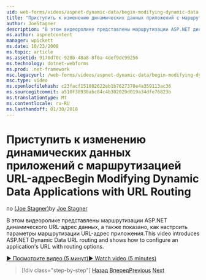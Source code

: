 ```yaml
---
uid: web-forms/videos/aspnet-dynamic-data/begin-modifying-dynamic-data-applications-with-url-routing
title: "Приступить к изменению динамических данных приложений с маршрутизацией URL-адрес | Документы Microsoft"
author: JoeStagner
description: "В этом видеоролике представлены маршрутизации ASP.NET динамического URL-адрес данных, а также показано, как настроить параметры маршрутизации URL-адрес приложения."
ms.author: aspnetcontent
manager: wpickett
ms.date: 10/23/2008
ms.topic: article
ms.assetid: 9170d70c-928b-48a8-8f0a-4def9dc99256
ms.technology: dotnet-webforms
ms.prod: .net-framework
msc.legacyurl: /web-forms/videos/aspnet-dynamic-data/begin-modifying-dynamic-data-applications-with-url-routing
msc.type: video
ms.openlocfilehash: c23facf151802622eb1b7627378e4a359113ac36
ms.sourcegitcommit: a510f38930abc84c4b302029d019a34dfe76823b
ms.translationtype: MT
ms.contentlocale: ru-RU
ms.lasthandoff: 01/30/2018
---
```

<a name="begin-modifying-dynamic-data-applications-with-url-routing"></a><span data-ttu-id="6f4c2-103">Приступить к изменению динамических данных приложений с маршрутизацией URL-адрес</span><span class="sxs-lookup"><span data-stu-id="6f4c2-103">Begin Modifying Dynamic Data Applications with URL Routing</span></span>
====================
<span data-ttu-id="6f4c2-104">по [(Joe Stagner)](https://github.com/JoeStagner)</span><span class="sxs-lookup"><span data-stu-id="6f4c2-104">by [Joe Stagner](https://github.com/JoeStagner)</span></span>

<span data-ttu-id="6f4c2-105">В этом видеоролике представлены маршрутизации ASP.NET динамического URL-адрес данных, а также показано, как настроить параметры маршрутизации URL-адрес приложения.</span><span class="sxs-lookup"><span data-stu-id="6f4c2-105">This video introduces ASP.NET Dynamic Data URL routing and shows how to configure an application's URL with routing options.</span></span>

[<span data-ttu-id="6f4c2-106">&#9654; Посмотрите видео (5 минут)</span><span class="sxs-lookup"><span data-stu-id="6f4c2-106">&#9654; Watch video (5 minutes)</span></span>](https://channel9.msdn.com/Blogs/ASP-NET-Site-Videos/begin-modifying-dynamic-data-applications-with-url-routing)

>[!div class="step-by-step"]
<span data-ttu-id="6f4c2-107">[Назад](begin-editing-the-templates-in-aspnet-dynamic-data-applications.md)
[Вперед](enable-in-line-editing-in-aspnet-dynamic-data-applications.md)</span><span class="sxs-lookup"><span data-stu-id="6f4c2-107">[Previous](begin-editing-the-templates-in-aspnet-dynamic-data-applications.md)
[Next](enable-in-line-editing-in-aspnet-dynamic-data-applications.md)</span></span>

